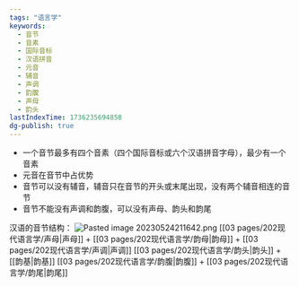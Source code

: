 ```yaml
---
tags: "语言学"
keywords:
  - 音节
  - 音素
  - 国际音标
  - 汉语拼音
  - 元音
  - 辅音
  - 声调
  - 韵腹
  - 声母
  - 韵头
lastIndexTime: 1736235694858
dg-publish: true
---
```

- 一个音节最多有四个音素（四个国际音标或六个汉语拼音字母），最少有一个音素
- 元音在音节中占优势
- 音节可以没有辅音，辅音只在音节的开头或末尾出现，没有两个辅音相连的音节
- 音节不能没有声调和韵腹，可以没有声母、韵头和韵尾

汉语的音节结构：
![Pasted image 20230524211642.png](/img/user/09%20settings/Z%20attachment/Pasted%20image%2020230524211642.png)
[[03 pages/202现代语言学/声母\|声母]] + [[03 pages/202现代语言学/韵母\|韵母]] + [[03 pages/202现代语言学/声调\|声调]]
[[03 pages/202现代语言学/韵头\|韵头]] + [[韵基\|韵基]]
[[03 pages/202现代语言学/韵腹\|韵腹]] + [[03 pages/202现代语言学/韵尾\|韵尾]]